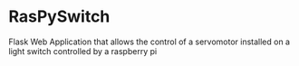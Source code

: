 # RasPySwitch
Flask Web Application that allows the control of a servomotor installed on a light switch controlled by a raspberry pi

